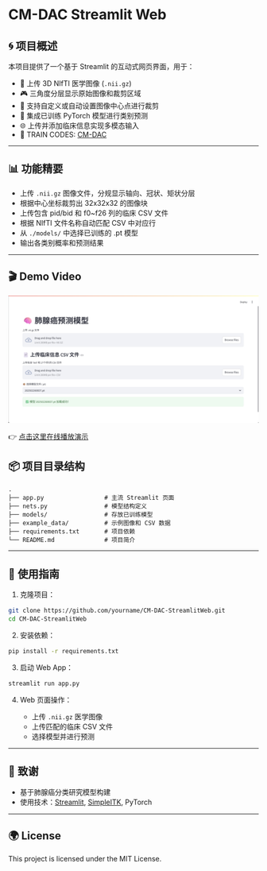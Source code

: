 # CM-DAC Streamlit Web

## 🌀 项目概述

本项目提供了一个基于 Streamlit 的互动式网页界面，用于：

* 📎 上传 3D NIfTI 医学图像 (`.nii.gz`)
* 🎮 三角度分层显示原始图像和裁剪区域
* 📌 支持自定义或自动设置图像中心点进行裁剪
* 🔢 集成已训练 PyTorch 模型进行类别预测
* 🌐 上传并添加临床信息实现多模态输入
* 🔗 TRAIN CODES: [CM-DAC](https://github.com/fancccc/CM-DAC.git)
---

## 📊 功能精要

* 上传 `.nii.gz` 图像文件，分规显示轴向、冠状、矩状分层
* 根据中心坐标裁剪出 32x32x32 的图像块
* 上传包含 pid/bid 和 f0\~f26 列的临床 CSV 文件
* 根据 NIfTI 文件名称自动匹配 CSV 中对应行
* 从 `./models/` 中选择已训练的 .pt 模型
* 输出各类别概率和预测结果

---
## 🎬 Demo Video
![](./demo.png)

👉 [点击这里在线播放演示](https://fancccc.github.io/CM-DAC-StreamlitWeb/video.html)

## 📦 项目目录结构

```
.
├── app.py                 # 主流 Streamlit 页面
├── nets.py                # 模型结构定义
├── models/                # 存放已训练模型
├── example_data/          # 示例图像和 CSV 数据
├── requirements.txt       # 项目依赖
└── README.md              # 项目简介
```

---

## 🤖 使用指南

1. 克隆项目：

```bash
git clone https://github.com/yourname/CM-DAC-StreamlitWeb.git
cd CM-DAC-StreamlitWeb
```

2. 安装依赖：

```bash
pip install -r requirements.txt
```

3. 启动 Web App：

```bash
streamlit run app.py
```

4. Web 页面操作：

   * 上传 `.nii.gz` 医学图像
   * 上传匹配的临床 CSV 文件
   * 选择模型并进行预测

---

## 🤝 致谢

* 基于肺腺癌分类研究模型构建
* 使用技术：[Streamlit](https://streamlit.io/), [SimpleITK](https://simpleitk.readthedocs.io/en/master/), PyTorch

---

## 🌍 License

This project is licensed under the MIT License.